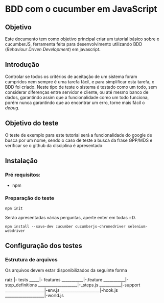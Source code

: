 # BDD com o cucumber em JavaScript

## Objetivo

Este documento tem como objetivo principal criar um tutorial básico sobre o cucumberJS, ferramenta feita para desenvolvimento utilizando BDD (_Behaviour Driven Development_) em javascript.

## Introdução

Controlar se todos os critérios de aceitação de um sistema foram cumpridos nem sempre é uma tarefa fácil, e para simplificar esta tarefa, o BDD foi criado.
Neste tipo de teste o sistema é testado como um todo, sem considerar diferenças entre servidor e cliente, ou até mesmo banco de dados, garantindo assim que a funcionalidade como um todo funciona, porém nunca garantindo que ao encontrar um erro, torne mais fácil o _debug_.

## Objetivo do teste

O teste de exemplo para este tutorial será a funcionalidade do google de busca por um nome, sendo o caso de teste a busca da frase GPP/MDS e verificar se o github da disciplina é apresentado

## Instalação

### Pré requisitos:
- npm

### Preparação do teste

`npm init`

Serão apresentadas várias perguntas, aperte enter em todas =D.

`npm install --save-dev cucumber cucumberjs-chromedriver selenium-webdriver`

## Configuração dos testes

### Estrutura de arquivos

Os arquivos devem estar disponibilizados da seguinte forma

raiz
|- tests
_____|- features
___________|-<files>.feature
___________|-step_definitions
____________________|-<file>_steps.js
___________|-support
____________________|-env.js
____________________|-hook.js
____________________|-world.js
